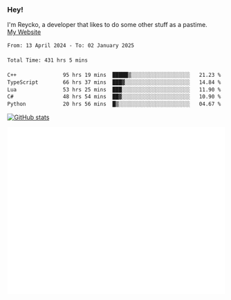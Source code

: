 ### Hey!
I'm Reycko, a developer that likes to do some other stuff as a pastime.  
[My Website](https://reycko.root.sx)

<!--START_SECTION:wakasection-->

```txt
From: 13 April 2024 - To: 02 January 2025

Total Time: 431 hrs 5 mins

C++               95 hrs 19 mins  █████▒░░░░░░░░░░░░░░░░░░░   21.23 %
TypeScript        66 hrs 37 mins  ███▓░░░░░░░░░░░░░░░░░░░░░   14.84 %
Lua               53 hrs 25 mins  ███░░░░░░░░░░░░░░░░░░░░░░   11.90 %
C#                48 hrs 54 mins  ██▓░░░░░░░░░░░░░░░░░░░░░░   10.90 %
Python            20 hrs 56 mins  █▒░░░░░░░░░░░░░░░░░░░░░░░   04.67 %
```

<!--END_SECTION:wakasection-->

[![GitHub stats](https://github-readme-stats.vercel.app/api?username=Reycko&show_icons=true&theme=dark&hide_title=true&count_private=true)](https://github.com/anuraghazra/github-readme-stats)

![Metrics](/github-metrics.svg)
